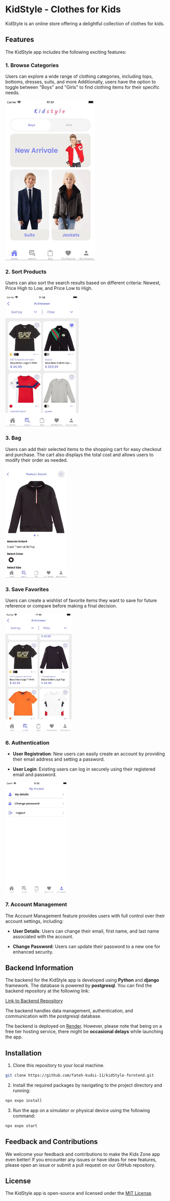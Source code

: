 # KidStyle - Clothes for Kids

KidStyle is an online store offering a delightful collection of clothes for kids.

## Features

The KidStyle app includes the following exciting features:

### 1. Browse Categories

Users can explore a wide range of clothing categories, including tops, bottoms, dresses, suits, and more Additionally, users have the option to toggle between "Boys" and "Girls" to find clothing items for their specific needs.

![Browse Categories and Filters](readmeImages/1.gif)

### 2. Sort Products

Users can also sort the search results based on different criteria: Newest, Price High to Low, and Price Low to High.

![Sort Products](readmeImages/2.gif)

### 3. Bag

Users can add their selected items to the shopping cart for easy checkout and purchase. The cart also displays the total cost and allows users to modify their order as needed.

![Bag](readmeImages/3.gif)

### 3. Save Favorites

Users can create a wishlist of favorite items they want to save for future reference or compare before making a final decision.

![Save Favorites](readmeImages/4.gif)

### 6. Authentication

- **User Registration**: New users can easily create an account by providing their email address and setting a password.

- **User Login**: Existing users can log in securely using their registered email and password.

![Authentication](readmeImages/5.gif)

### 7. Account Management

The Account Management feature provides users with full control over their account settings, including:

- **User Details**: Users can change their email, first name, and last name associated with the account.

- **Change Password**: Users can update their password to a new one for enhanced security.

## Backend Information

The backend for the KidStyle app is developed using **Python** and **django** framework. The database is powered by **postgresql**. You can find the backend repository at the following link:

[Link to Backend Repository](https://github.com/fateh-kudsi-11/kidstyle-backend)

The backend handles data management, authentication, and communication with the postgresql database.

The backend is deployed on [Render](https://render.com/). However, please note that being on a free tier hosting service, there might be **occasional delays** while launching the app.

## Installation

1. Clone this repository to your local machine.

```bash
git clone https://github.com/fateh-kudsi-11/kidStyle-forntend.git
```

2. Install the required packages by navigating to the project directory and running:

```bash
npx expo install
```

3. Run the app on a simulator or physical device using the following command:

```bash
npx expo start
```

## Feedback and Contributions

We welcome your feedback and contributions to make the Kids Zone app even better! If you encounter any issues or have ideas for new features, please open an issue or submit a pull request on our GitHub repository.

## License

The KidStyle app is open-source and licensed under the [MIT License](LICENSE).
